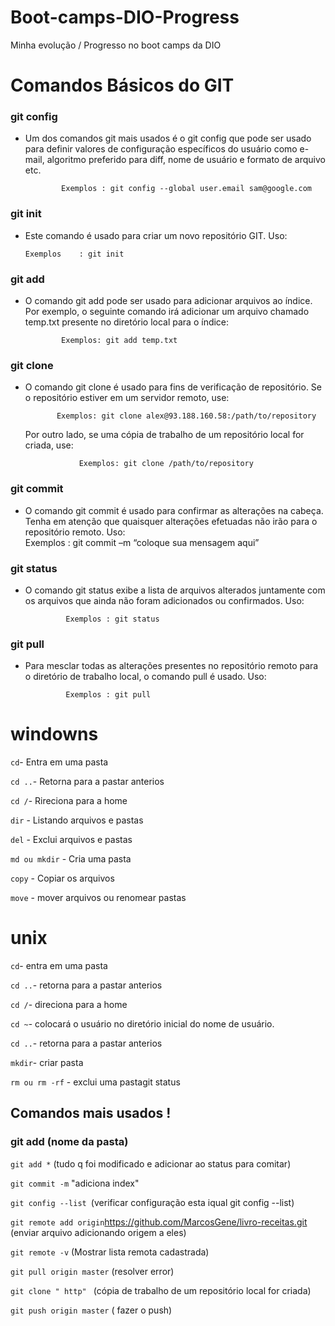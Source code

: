 # Boot-camps-DIO-Progress
Minha evolução / Progresso no boot camps da DIO



# Comandos Básicos do GIT

###  git config

 - Um dos comandos git mais usados é o git config que pode ser usado 
   para definir valores de configuração específicos do usuário como e-mail, algoritmo 
   preferido para diff, nome de usuário e formato de arquivo etc.

               Exemplos : git config --global user.email sam@google.com

### git init 

- Este comando é usado para criar um novo repositório GIT. Uso:

      Exemplos    : git init

### git add

- O comando git add pode ser usado para adicionar arquivos ao índice. 
  Por exemplo, o seguinte comando irá adicionar um arquivo chamado temp.txt 
  presente no diretório local para o índice:

              Exemplos: git add temp.txt

### git clone

- O comando git clone é usado para fins de verificação de repositório.
  Se o repositório estiver em um servidor remoto, use:

             Exemplos: git clone alex@93.188.160.58:/path/to/repository

  Por outro lado, se uma cópia de trabalho de um repositório local for criada, use:

                  Exemplos: git clone /path/to/repository

### git commit

- O comando git commit é usado para confirmar as alterações na cabeça.
  Tenha em atenção que quaisquer alterações efetuadas não irão para o repositório
  remoto. Uso:     
                  Exemplos : git commit –m “coloque sua mensagem aqui”

### git status

- O comando git status exibe a lista de arquivos alterados juntamente com 
  os arquivos que ainda não foram adicionados ou confirmados. Uso:
                 

               Exemplos : git status

### git pull

- Para mesclar todas as alterações presentes no repositório remoto para o 
  diretório de trabalho local, o comando pull é usado. Uso:
         

               Exemplos : git pull





# windowns

`cd`- Entra em uma pasta

`cd ..`- Retorna para a pastar anterios

`cd /`- Rireciona para a home

`dir` - Listando arquivos e pastas

`del` - Exclui arquivos e pastas

`md ou mkdir` - Cria uma pasta

`copy` - Copiar os arquivos 

`move` - mover arquivos ou renomear pastas

# unix

`cd`- entra em uma pasta

`cd ..`- retorna para a pastar anterios

`cd /`- direciona para a home

`cd ~`- colocará o usuário no diretório inicial do nome de usuário.

`cd ..`- retorna para a pastar anterios

`mkdir`- criar pasta

`rm ou rm -rf` - exclui uma pastagit status

## Comandos mais usados !



### git add (nome da pasta)

`git add *` (tudo q foi modificado e adicionar ao status para comitar)

`git commit -m` "adiciona index"

`git config --list `(verificar configuração esta iqual git config --list)

`git remote add origin`https://github.com/MarcosGene/livro-receitas.git (enviar arquivo adicionando origem a eles)

`git remote -v`  (Mostrar lista remota cadastrada)

`git pull origin master` (resolver error)

`git clone " http" ` (cópia de trabalho de um repositório local for criada)

`git push origin master` ( fazer o push)
